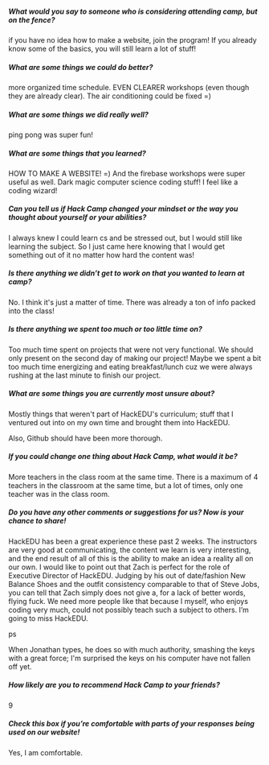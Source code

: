 ##### What would you say to someone who is considering attending camp, but on the fence?

if you have no idea how to make a website, join the program! If you already know
some of the basics, you will still learn a lot of stuff!

##### What are some things we could do better?

more organized time schedule. EVEN CLEARER workshops (even though they are
already clear). The air conditioning could be fixed =)

##### What are some things we did really well?

ping pong was super fun! 

##### What are some things that you learned?

HOW TO MAKE A WEBSITE! =) And the firebase workshops were super useful as well.
Dark magic computer science coding stuff! I feel like a coding wizard!

##### Can you tell us if Hack Camp changed your mindset or the way you thought about yourself or your abilities?

I always knew I could learn cs and be stressed out, but I would still like
learning the subject. So I just came here knowing that I would get something out
of it no matter how hard the content was!

##### Is there anything we didn’t get to work on that you wanted to learn at camp?

No. I think it's just a matter of time. There was already a ton of info packed
into the class!

##### Is there anything we spent too much or too little time on?

Too much time spent on projects that were not very functional. We should only
present on the second day of making our project! Maybe we spent a bit too much
time energizing and eating breakfast/lunch cuz we were always rushing at the
last minute to finish our project.

##### What are some things you are currently most unsure about?

Mostly things that weren't part of HackEDU's curriculum; stuff that I ventured
out into on my own time and brought them into HackEDU.

Also, Github should have been more thorough.

##### If you could change one thing about Hack Camp, what would it be?

More teachers in the class room at the same time. There is a maximum of 4
teachers in the classroom at the same time, but a lot of times, only one teacher
was in the class room.

##### Do you have any other comments or suggestions for us? Now is your chance to share!

HackEDU has been a great experience these past 2 weeks. The instructors are very
good at communicating, the content we learn is very interesting, and the end
result of all of this is the ability to make an idea a reality all on our own. I
would like to point out that Zach is perfect for the role of Executive Director
of HackEDU. Judging by his out of date/fashion New Balance Shoes and the outfit
consistency comparable to that of Steve Jobs, you can tell that Zach simply does
not give a, for a lack of better words, flying fuck. We need more people like
that because I myself, who enjoys coding very much, could not possibly teach
such a subject to others. I’m going to miss HackEDU.

ps

When Jonathan types, he does so with much authority, smashing the keys with a
great force; I'm surprised the keys on his computer have not fallen off yet.

##### How likely are you to recommend Hack Camp to your friends?

9

##### Check this box if you’re comfortable with parts of your responses being used on our website! 

Yes, I am comfortable.
